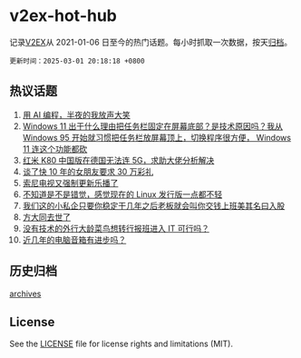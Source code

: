 # v2ex-hot-hub

 记录[V2EX](https://www.v2ex.com/)从 2021-01-06 日至今的热门话题。每小时抓取一次数据，按天[归档](archives)。

`更新时间：2025-03-01 20:18:18 +0800`

## 热议话题

1. [用 AI 编程，半夜的我放声大笑](https://www.v2ex.com/t/1115054)
1. [Windows 11 出于什么理由把任务栏固定在屏幕底部？是技术原因吗？我从 Windows 95 开始就习惯把任务栏放屏幕顶上，切换程序很方便， Windows 11 连这个功能都砍](https://www.v2ex.com/t/1114974)
1. [红米 K80 中国版在德国无法连 5G，求助大佬分析解决](https://www.v2ex.com/t/1115008)
1. [谈了快 10 年的女朋友要求 30 万彩礼](https://www.v2ex.com/t/1115118)
1. [索尼电视又强制更新乐播了](https://www.v2ex.com/t/1115024)
1. [不知道是不是错觉，感觉现在的 Linux 发行版一点都不轻](https://www.v2ex.com/t/1115056)
1. [我们这的小私企只要你稳定干几年之后老板就会叫你交钱上班美其名曰入股](https://www.v2ex.com/t/1115027)
1. [方大同去世了](https://www.v2ex.com/t/1115074)
1. [没有技术的外行大龄菜鸟想转行报班进入 IT 可行吗？](https://www.v2ex.com/t/1114987)
1. [近几年的电脑音箱有进步吗？](https://www.v2ex.com/t/1115084)

## 历史归档

[archives](archives)

## License

See the [LICENSE](LICENSE) file for license rights and limitations (MIT).

